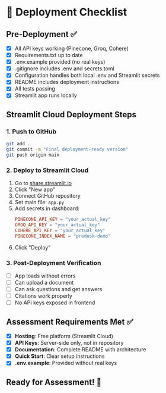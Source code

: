 # 🚀 Deployment Checklist

## Pre-Deployment ✅

- [x] All API keys working (Pinecone, Groq, Cohere)
- [x] Requirements.txt up to date
- [x] .env.example provided (no real keys)
- [x] .gitignore includes .env and secrets.toml
- [x] Configuration handles both local .env and Streamlit secrets
- [x] README includes deployment instructions
- [x] All tests passing
- [x] Streamlit app runs locally

## Streamlit Cloud Deployment Steps

### 1. Push to GitHub
```bash
git add .
git commit -m "Final deployment-ready version"
git push origin main
```

### 2. Deploy to Streamlit Cloud
1. Go to [share.streamlit.io](https://share.streamlit.io)
2. Click "New app"
3. Connect GitHub repository
4. Set main file: `app.py`
5. Add secrets in dashboard:
   ```toml
   PINECONE_API_KEY = "your_actual_key"
   GROQ_API_KEY = "your_actual_key" 
   COHERE_API_KEY = "your_actual_key"
   PINECONE_INDEX_NAME = "predusk-demo"
   ```
6. Click "Deploy"

### 3. Post-Deployment Verification
- [ ] App loads without errors
- [ ] Can upload a document
- [ ] Can ask questions and get answers
- [ ] Citations work properly
- [ ] No API keys exposed in frontend

## Assessment Requirements Met ✅

- [x] **Hosting**: Free platform (Streamlit Cloud)
- [x] **API Keys**: Server-side only, not in repository
- [x] **Documentation**: Complete README with architecture
- [x] **Quick Start**: Clear setup instructions
- [x] **.env.example**: Provided without real keys

## Ready for Assessment! 🎯
